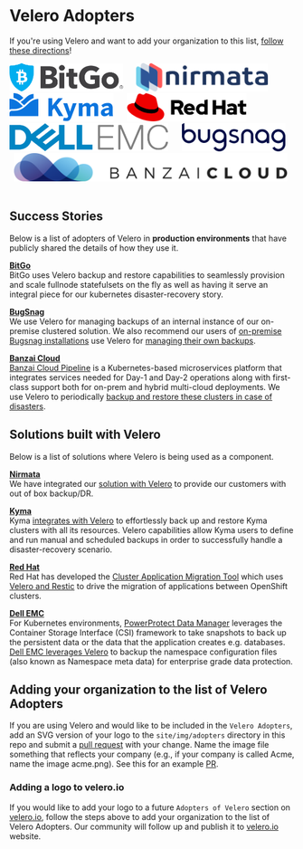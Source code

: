 # Velero Adopters

If you're using Velero and want to add your organization to this list, 
[follow these directions][1]!

<a href="https://www.bitgo.com" border="0" target="_blank"><img alt="bitgo.com" src="site/img/adopters/BitGo.svg" height="50"></a>&nbsp; &nbsp; &nbsp;
<a href="https://www.nirmata.com" border="0" target="_blank"><img alt="nirmata.com" src="site/img/adopters/nirmata.svg" height="50"></a>&nbsp; &nbsp; &nbsp;
<a href="https://kyma-project.io/" border="0" target="_blank"><img alt="kyma-project.io" src="site/img/adopters/kyma.svg" height="50"></a>&nbsp; &nbsp; &nbsp;
<a href="https://redhat.com/" border="0" target="_blank"><img alt="redhat.com" src="site/img/adopters/redhat.svg" height="50"></a>&nbsp; &nbsp; &nbsp;
<a href="https://dellemc.com/" border="0" target="_blank"><img alt="dellemc.com" src="site/img/adopters/DellEMC.png" height="50"></a>&nbsp; &nbsp; &nbsp;
<a href="https://bugsnag.com/" border="0" target="_blank"><img alt="bugsnag.com" src="site/img/adopters/bugsnag.svg" height="50"></a>&nbsp; &nbsp; &nbsp;
<a href="https://banzaicloud.com/" border="0" target="_blank"><img alt="banzaicloud.com" src="site/img/adopters/banzaicloud.svg" height="50"></a>&nbsp; &nbsp; &nbsp;

## Success Stories

Below is a list of adopters of Velero in **production environments** that have
publicly shared the details of how they use it.

**[BitGo][20]**  
BitGo uses Velero backup and restore capabilities to seamlessly provision and scale fullnode statefulsets on the fly as well as having it serve an integral piece for our kubernetes disaster-recovery story.

**[BugSnag][30]**  
We use Velero for managing backups of an internal instance of our on-premise clustered solution. We also recommend our users of [on-premise Bugsnag installations][31] use Velero for [managing their own backups][32].

**[Banzai Cloud][60]**  
[Banzai Cloud Pipeline][61] is a Kubernetes-based microservices platform that integrates services needed for Day-1 and Day-2 operations along with first-class support both for on-prem and hybrid multi-cloud deployments. We use Velero to periodically [backup and restore these clusters in case of disasters][62].

## Solutions built with Velero

Below is a list of solutions where Velero is being used as a component.

**[Nirmata][10]**  
We have integrated our [solution with Velero][11] to provide our customers with out of box backup/DR.

**[Kyma][40]**  
Kyma [integrates with Velero][41] to effortlessly back up and restore Kyma clusters with all its resources. Velero capabilities allow Kyma users to define and run manual and scheduled backups in order to successfully handle a disaster-recovery scenario.

**[Red Hat][50]**  
Red Hat has developed the [Cluster Application Migration Tool][51] which uses [Velero and Restic][52] to drive the migration of applications between OpenShift clusters.

**[Dell EMC][70]**  
For Kubernetes environments, [PowerProtect Data Manager][71] leverages the Container Storage Interface (CSI) framework to take snapshots to back up the persistent data or the data that the application creates e.g. databases. [Dell EMC leverages Velero][72] to backup the namespace configuration files (also known as Namespace meta data) for enterprise grade data protection.

## Adding your organization to the list of Velero Adopters

If you are using Velero and would like to be included in the `Velero Adopters`, add an SVG version of your logo to the `site/img/adopters` directory in this repo and submit a [pull request][3] with your change. Name the image file something that reflects your company (e.g., if your company is called Acme, name the image acme.png). See this for an example [PR][4].

### Adding a logo to velero.io

If you would like to add your logo to a future `Adopters of Velero` section on [velero.io][2], follow the steps above to add your organization to the list of Velero Adopters. Our community will follow up and publish it to [velero.io][2] website.

[1]: #adding-a-logo-to-veleroio
[2]: https://velero.io
[3]: https://github.com/vmware-tanzu/velero/pulls
[4]: https://github.com/vmware-tanzu/velero/pull/2242

[10]: https://www.nirmata.com/2019/08/14/kubernetes-disaster-recovery-using-velero-and-nirmata/
[11]: https://nirmata.com

[20]: https://bitgo.com

[30]: https://bugsnag.com
[31]: https://www.bugsnag.com/on-premise
[32]: https://docs.bugsnag.com/on-premise/clustered/backup-restore/

[40]: https://kyma-project.io
[41]: https://kyma-project.io/docs/components/backup/#overview-overview

[50]: https://redhat.com
[51]: https://github.com/fusor/mig-operator
[52]: https://github.com/fusor/mig-operator/blob/master/docs/usage/2.md

[60]: https://banzaicloud.com
[61]: https://banzaicloud.com/products/pipeline/
[62]: https://banzaicloud.com/blog/vault-backup-velero/

[70]: https://dellemc.com
[71]: https://dellemc.com/dataprotection
[72]: https://www.dellemc.com/resources/en-us/asset/briefs-handouts/solutions/h18141-dellemc-dpd-kubernetes.pdf
